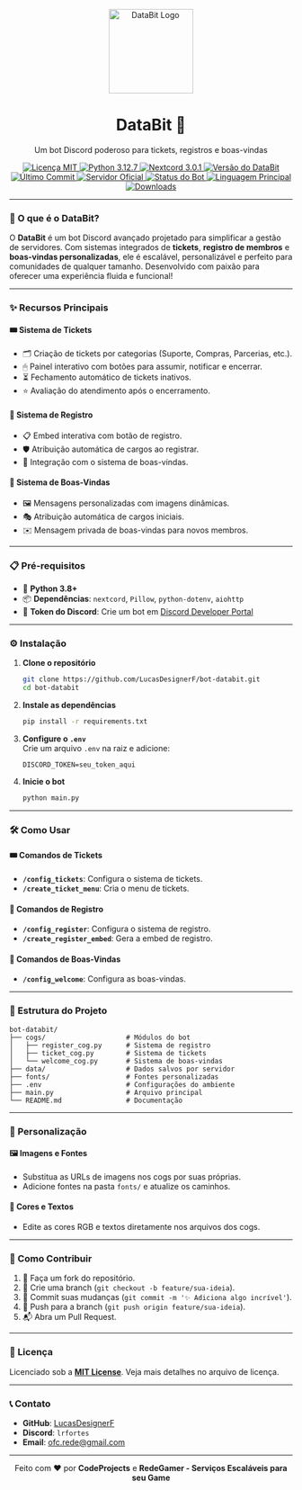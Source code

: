 <p align="center">
  <img src="https://imgur.com/FI0J8Aw.png" alt="DataBit Logo" width="150"/>
</p>

<h1 align="center">DataBit 🤖</h1>
<p align="center">Um bot Discord poderoso para tickets, registros e boas-vindas</p>

<p align="center">
  <a href="https://github.com/LucasDesignerF/bot-databit/blob/main/LICENSE">
    <img src="https://img.shields.io/github/license/LucasDesignerF/bot-databit?style=flat-square&color=brightgreen" alt="Licença MIT"/>
  </a>
  <a href="https://www.python.org/">
    <img src="https://img.shields.io/badge/Python-3.12.7-3776AB?style=flat-square&logo=python" alt="Python 3.12.7"/>
  </a>
  <a href="https://nextcord.readthedocs.io/">
    <img src="https://img.shields.io/badge/Nextcord-3.0.1-7289DA?style=flat-square&logo=discord" alt="Nextcord 3.0.1"/>
  </a>
  <a href="https://github.com/LucasDesignerF/bot-databit/releases">
    <img src="https://img.shields.io/badge/Version-v1.0.0--alpha-orange?style=flat-square" alt="Versão do DataBit"/>
  </a>
  <a href="https://github.com/LucasDesignerF/bot-databit/commits/main">
    <img src="https://img.shields.io/github/last-commit/LucasDesignerF/bot-databit?style=flat-square&color=purple" alt="Último Commit"/>
  </a>
  <a href="https://discord.gg/AhcHfUpNeM">
    <img src="https://img.shields.io/badge/Discord-Join%20Us-5865F2?style=flat-square&logo=discord" alt="Servidor Oficial"/>
  </a>
  <a href="https://github.com/LucasDesignerF/bot-databit">
    <img src="https://img.shields.io/badge/Status-Online-00FF00?style=flat-square" alt="Status do Bot"/>
  </a>
  <a href="https://github.com/LucasDesignerF/bot-databit">
    <img src="https://img.shields.io/github/languages/top/LucasDesignerF/bot-databit?style=flat-square&color=FFD700" alt="Linguagem Principal"/>
  </a>
  <a href="https://github.com/LucasDesignerF/bot-databit/releases">
    <img src="https://img.shields.io/badge/Downloads-0+-blueviolet?style=flat-square" alt="Downloads"/>
  </a>
</p>

---

### 🌟 O que é o DataBit?

O **DataBit** é um bot Discord avançado projetado para simplificar a gestão de servidores. Com sistemas integrados de **tickets**, **registro de membros** e **boas-vindas personalizadas**, ele é escalável, personalizável e perfeito para comunidades de qualquer tamanho. Desenvolvido com paixão para oferecer uma experiência fluida e funcional!

---

### ✨ Recursos Principais

#### 🎟 Sistema de Tickets
- 🗂 Criação de tickets por categorias (Suporte, Compras, Parcerias, etc.).
- 🖱 Painel interativo com botões para assumir, notificar e encerrar.
- ⏳ Fechamento automático de tickets inativos.
- ⭐ Avaliação do atendimento após o encerramento.

#### 📝 Sistema de Registro
- 📋 Embed interativa com botão de registro.
- 🛡 Atribuição automática de cargos ao registrar.
- 🔗 Integração com o sistema de boas-vindas.

#### 🎉 Sistema de Boas-Vindas
- 🖼 Mensagens personalizadas com imagens dinâmicas.
- 🎭 Atribuição automática de cargos iniciais.
- ✉️ Mensagem privada de boas-vindas para novos membros.

---

### 📋 Pré-requisitos

- 🐍 **Python 3.8+**
- 📦 **Dependências**: `nextcord`, `Pillow`, `python-dotenv`, `aiohttp`
- 🔑 **Token do Discord**: Crie um bot em [Discord Developer Portal](https://discord.com/developers/applications)

---

### ⚙️ Instalação

1. **Clone o repositório**  
   ```bash
   git clone https://github.com/LucasDesignerF/bot-databit.git
   cd bot-databit
   ```

2. **Instale as dependências**  
   ```bash
   pip install -r requirements.txt
   ```

3. **Configure o `.env`**  
   Crie um arquivo `.env` na raiz e adicione:  
   ```env
   DISCORD_TOKEN=seu_token_aqui
   ```

4. **Inicie o bot**  
   ```bash
   python main.py
   ```

---

### 🛠 Como Usar

#### 🎟 Comandos de Tickets
- **`/config_tickets`**: Configura o sistema de tickets.
- **`/create_ticket_menu`**: Cria o menu de tickets.

#### 📝 Comandos de Registro
- **`/config_register`**: Configura o sistema de registro.
- **`/create_register_embed`**: Gera a embed de registro.

#### 🎉 Comandos de Boas-Vindas
- **`/config_welcome`**: Configura as boas-vindas.

---

### 📂 Estrutura do Projeto

```
bot-databit/
├── cogs/                    # Módulos do bot
│   ├── register_cog.py      # Sistema de registro
│   ├── ticket_cog.py        # Sistema de tickets
│   └── welcome_cog.py       # Sistema de boas-vindas
├── data/                    # Dados salvos por servidor
├── fonts/                   # Fontes personalizadas
├── .env                     # Configurações do ambiente
├── main.py                  # Arquivo principal
└── README.md                # Documentação
```

---

### 🎨 Personalização

#### 🖼 Imagens e Fontes
- Substitua as URLs de imagens nos cogs por suas próprias.
- Adicione fontes na pasta `fonts/` e atualize os caminhos.

#### 🌈 Cores e Textos
- Edite as cores RGB e textos diretamente nos arquivos dos cogs.

---

### 🤝 Como Contribuir

1. 🍴 Faça um fork do repositório.
2. 🌿 Crie uma branch (`git checkout -b feature/sua-ideia`).
3. 💾 Commit suas mudanças (`git commit -m '✨ Adiciona algo incrível'`).
4. 🚀 Push para a branch (`git push origin feature/sua-ideia`).
5. 📬 Abra um Pull Request.

---

### 📜 Licença

Licenciado sob a **[MIT License](LICENSE)**. Veja mais detalhes no arquivo de licença.

---

### 📞 Contato

- **GitHub**: [LucasDesignerF](https://github.com/LucasDesignerF)
- **Discord**: `lrfortes`
- **Email**: [ofc.rede@gmail.com](mailto:ofc.rede@gmail.com)

---

<p align="center">
  Feito com ❤️ por <strong>CodeProjects</strong> e <strong>RedeGamer - Serviços Escaláveis para seu Game</strong>
</p>

